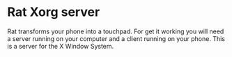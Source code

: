 # Rat Xorg server

Rat transforms your phone into a touchpad. For get it working you will need a server running on your computer and a client running on your phone. This is a server for the X Window System.

